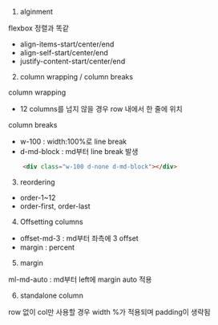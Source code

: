 1. alginment

flexbox 정렬과 똑같

- align-items-start/center/end
- align-self-start/center/end
- justify-content-start/center/end

2. column wrapping / column breaks

column wrapping
- 12 columns를 넘지 않을 경우 row 내에서 한 줄에 위치

column breaks
- w-100 : width:100%로 line break
- d-md-block : md부터 line break 발생
  
```html
    <div class="w-100 d-none d-md-block"></div>
```

3. reordering

- order-1~12
- order-first, order-last

4. Offsetting columns

- offset-md-3 : md부터 좌측에 3 offset
- margin : percent

5. margin

ml-md-auto : md부터 left에 margin auto 적용
  
6. standalone column

row 없이 col만 사용할 경우
width %가 적용되며 padding이 생략됨